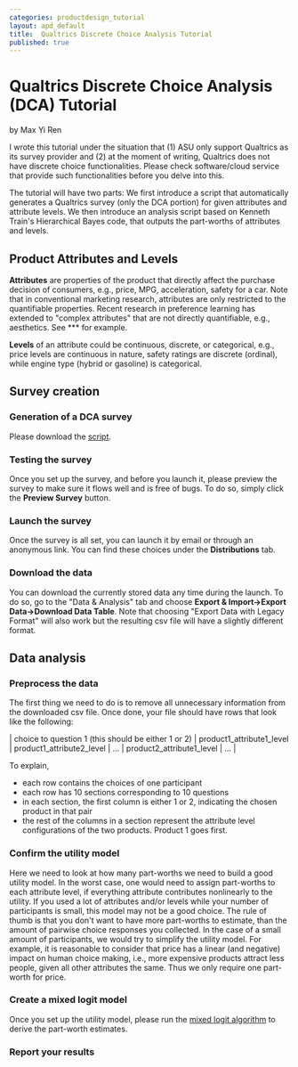 ```yaml
---
categories: productdesign_tutorial
layout: apd_default
title:  Qualtrics Discrete Choice Analysis Tutorial
published: true
---
```

# Qualtrics Discrete Choice Analysis (DCA) Tutorial
by Max Yi Ren

I wrote this tutorial under the situation that (1) ASU only support Qualtrics as its survey provider 
and (2) at the moment of writing, Qualtrics does not have discrete choice functionalities. Please
check software/cloud service that provide such functionalities before you delve into this.

The tutorial will have two parts: We first introduce a script that automatically generates
a Qualtrics survey (only the DCA portion) for given attributes and attribute levels. We then
introduce an analysis script based on Kenneth Train's Hierarchical Bayes code, that outputs
the part-worths of attributes and levels.
 
## Product Attributes and Levels
**Attributes** are properties of the product that directly affect the purchase decision of consumers, 
e.g., price, MPG, acceleration, safety for a car. Note that in conventional marketing research, attributes
are only restricted to the quantifiable properties. Recent research in preference learning
has extended to "complex attributes" that are not directly quantifiable, e.g., aesthetics. See *** for example.

**Levels** of an attribute could be continuous, discrete, or categorical, e.g., price levels are 
continuous in nature, safety ratings are discrete (ordinal), while engine type (hybrid or gasoline)
is categorical.

## Survey creation

### Generation of a DCA survey
Please download the [script][1]. 

### Testing the survey
Once you set up the survey, and before you launch it, please preview the survey to make sure it 
flows well and is free of bugs. To do so, simply click the **Preview Survey** button. 

### Launch the survey
Once the survey is all set, you can launch it by email or through an anonymous link. You can find 
these choices under the **Distributions** tab.

### Download the data
You can download the currently stored data any time during the launch. To do so, go to the "Data & Analysis"
tab and choose **Export & Import->Export Data->Download Data Table**. Note that choosing "Export Data with Legacy Format"
will also work but the resulting csv file will have a slightly different format.

## Data analysis

### Preprocess the data
The first thing we need to do is to remove all unnecessary information from the downloaded csv file. 
Once done, your file should have rows that look like the following:

| choice to question 1 (this should be either 1 or 2) | product1_attribute1_level | product1_attribute2_level | ... | product2_attribute1_level | ... |

To explain, 

* each row contains the choices of one participant
* each row has 10 sections corresponding to 10 questions
* in each section, the first column is either 1 or 2, indicating the chosen product in that pair
* the rest of the columns in a section represent the attribute level configurations of the two products. Product 1 goes first.

### Confirm the utility model
Here we need to look at how many part-worths we need to build a good utility model. In the worst case,
one would need to assign part-worths to each attribute level, if everything attribute contributes nonlinearly
to the utility. If you used a lot of attributes and/or levels while your number of participants is small, this
model may not be a good choice. The rule of thumb is that you don't want to have more part-worths to estimate,
than the amount of pairwise choice responses you collected. In the case of a small amount of participants,
we would try to simplify the utility model. For example, it is reasonable to consider that price has a linear (and negative)
impact on human choice making, i.e., more expensive products attract less people, given all other attributes the same.
Thus we only require one part-worth for price.

### Create a mixed logit model
Once you set up the utility model, please run the [mixed logit algorithm][2] to derive the part-worth estimates.

### Report your results


[1]: /
[2]: /
